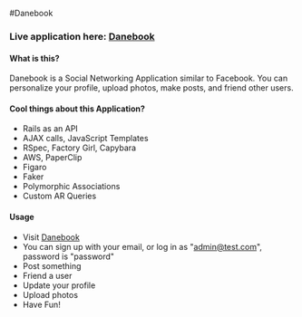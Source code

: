 #Danebook

### Live application here: [Danebook](http://danebook-viking.herokuapp.com)

#### What is this?

Danebook is a Social Networking Application similar to Facebook. You can personalize your profile, upload photos, make posts, and friend other users.

#### Cool things about this Application?
  
* Rails as an API
* AJAX calls, JavaScript Templates
* RSpec, Factory Girl, Capybara
* AWS, PaperClip
* Figaro
* Faker
* Polymorphic Associations
* Custom AR Queries

#### Usage

* Visit [Danebook](http://danebook-viking.herokuapp.com)
* You can sign up with your email, or log in as "admin@test.com", password is "password"
* Post something
* Friend a user
* Update your profile
* Upload photos
* Have Fun!

